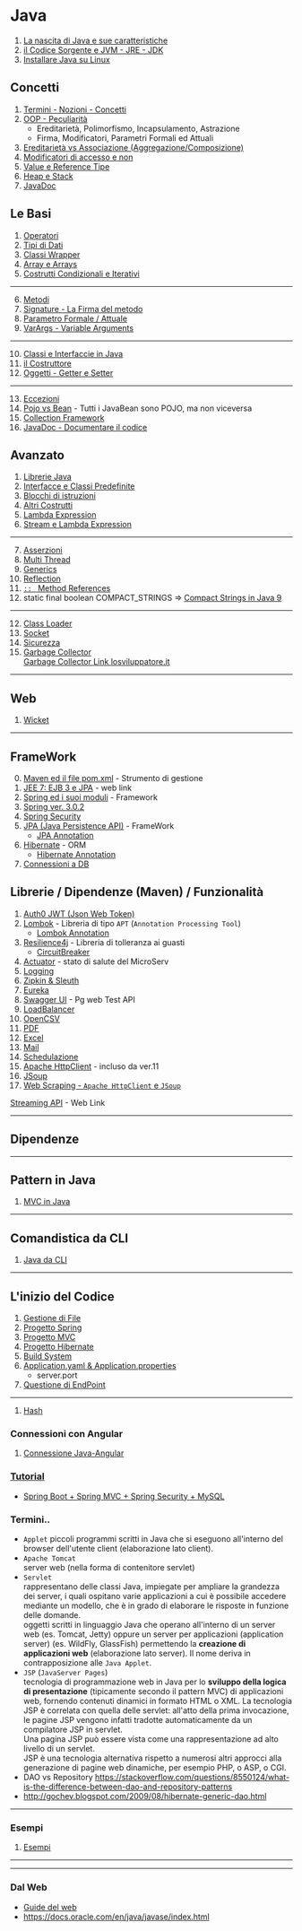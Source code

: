 # Java

1. [La nascita di Java e sue caratteristiche](./Intro/Nascita_di_Java.md)
1. [il Codice Sorgente e JVM - JRE - JDK](./Intro/Codice_Sorgente_e_JVM.md)
1. [Installare Java su Linux](./Intro/Installare_Java.md)

## Concetti
1. [Termini - Nozioni - Concetti](./Concetti/Termini_Nozioni_Concetti.md)
1. [OOP - Peculiarità](./../OOP/ReadMe.md)
    - Ereditarietà, Polimorfismo, Incapsulamento, Astrazione
    - Firma, Modificatori, Parametri Formali ed Attuali
1. [Ereditarietà vs Associazione (Aggregazione/Composizione)](./Avanzato/EreditarietaVsAssociazione.md)
1. [Modificatori di accesso e non](./Concetti/Modificatori.md)
1. [Value e Reference Tipe](./Concetti/Value_e_Reference_Tipe.md)
1. [Heap e Stack](./Concetti/Heap_e_Stack.md)
1. [JavaDoc](./JavaDoc.md)

## Le Basi
1. [Operatori](./Basi/Operatori.md)
1. [Tipi di Dati](./Basi/Tipi_di_Dati.md)
1. [Classi Wrapper](./CodicePredefinito/ClassiWrapper.md#classi-wrapper)
1. [Array e Arrays](./Basi/ArrayArrays.md)
1. [Costrutti Condizionali e Iterativi](./Basi/CostruttiCondizionaliIterativi.md)
---
6. [Metodi](./Classi/Metodi.md)
1. [Signature - La Firma del metodo](./Signature.md)
1. [Parametro Formale / Attuale](./Basi/Parametri.md)
1. [VarArgs - Variable Arguments](Varargs-Variable_Arguments.md)
---
10. [Classi e Interfaccie in Java](./Classi/Classi.md)
1. [il Costruttore](./Classi/Costruttore.md)
1. [Oggetti - Getter e Setter](./Classi/Oggetti.md)
---
13. [Eccezioni](./Avanzato/Eccezioni.md)
1. [Pojo vs Bean](./PojoVsBean.md) - Tutti i JavaBean sono POJO, ma non viceversa
1. [Collection Framework](./CollectionFramework/ReadMe.md)
1. [JavaDoc - Documentare il codice](./Concetti/JavaDoc.md)

## Avanzato
1. [Librerie Java](./Concetti/Librerie.md)
1. [Interfacce e Classi Predefinite](./CodicePredefinito/ReadMe.md)
1. [Blocchi di istruzioni](./Avanzato/Blocchi.md)
1. [Altri Costrutti](./Avanzato/CostruttiAvanzati.md)
1. [Lambda Expression](./LambdaExpression.md)
1. [Stream e Lambda Expression](./Stream.md)
---
7. [Asserzioni](./Avanzato/Asserzioni.md)
1. [Multi Thread](./Avanzato/MultiThread.md)
1. [Generics](./Avanzato/Generics.md)
1. [Reflection](./Avanzato/Reflection.md)
1. [`:: ` Method References](./MethodReferences.md)
1. static final boolean COMPACT_STRINGS => [Compact Strings in Java 9](https://www.baeldung.com/java-9-compact-string)

---
12. [Class Loader](./Classi/Class_Loader.md)
1. [Socket](./Avanzato/Socket.md)
1. [Sicurezza](./Avanzato/Sicurezza.md)
1. [Garbage Collector](./Avanzato/Garbage_Collector.md)  
[Garbage Collector Link losviluppatore.it](http://losviluppatore.it/java-la-garbage-collection)

---
## Web
1. [Wicket](./Wicket.md)

---
## FrameWork 
0. [Maven ed il file pom.xml](./Maven/ReadMe.md) - Strumento di gestione
1. [JEE 7: EJB 3 e JPA](https://www.html.it/pag/57277/jee-7-panoramica-delle-funzionalita-2/) - web link
1. [Spring ed i suoi moduli](./Framework/Spring.md) - Framework
1. [Spring ver. 3.0.2](./Framework/Spring_Ver3.md)
1. [Spring Security](./Framework/Spring_Security.md)
1. [JPA (Java Persistence API)](./Maven/JPA.md) - FrameWork
    - [JPA Annotation](./Maven/JPA_Annotation.md)
1. [Hibernate](./Maven/FilePOM.xml.md) - ORM
    - [Hibernate Annotation](./Maven/Hibernate_Annotation.md)
1. [Connessioni a DB](./DBJava/ReadMe.md)

## Librerie / Dipendenze (Maven) / Funzionalità
1. [Auth0 JWT (Json Web Token)](./Librerie-Dipendenze/JWT.md)
1. [Lombok](./Librerie-Dipendenze/Lombok.md) - Libreria di tipo `APT` (`Annotation Processing Tool`)
    - [Lombok Annotation](./Librerie-Dipendenze/Lombok_Annotation.md)
1. [Resilience4j](./Librerie-Dipendenze/Resilience4j.md) - Libreria di tolleranza ai guasti
    - [CircuitBreaker](./Librerie-Dipendenze/Resilience4j_CircuitBreaker.md)
1. [Actuator](./Librerie-Dipendenze/Actuator.md) - stato di salute del MicroServ
1. [Logging](./Application.md#logging)
1. [Zipkin & Sleuth](./Librerie-Dipendenze/Zipkin_Sleuth.md)
1. [Eureka](./Librerie-Dipendenze/Eureka.md)
1. [Swagger UI](./Librerie-Dipendenze/Swagger_UI.md) - Pg web Test API
1. [LoadBalancer](./Librerie-Dipendenze/LoadBalancer.md)
1. [OpenCSV](./Librerie-Dipendenze/OpenCSV.md)
1. [PDF](./Librerie-Dipendenze/pdf)
1. [Excel](./Librerie-Dipendenze/Excel.md)
1. [Mail](./Librerie-Dipendenze/Mail.md)
1. [Schedulazione](./Librerie-Dipendenze/Schedulazione.md)
1. [Apache HttpClient](./Librerie-Dipendenze/HttpClient.md) - incluso da ver.11
1. [JSoup](./Librerie-Dipendenze/JSoup.md)
1. [Web Scraping - `Apache HttpClient` e `JSoup`](./Librerie-Dipendenze/WebScraping.md)

[Streaming API](http://losviluppatore.it/java-8-la-streaming-api/) - Web Link

---
## Dipendenze

---
## Pattern in Java
1. [MVC in Java](./Pattern/MVC_in_Java.md)

---

## Comandistica da CLI
1. [Java da CLI](./Java_CLI.md)

---
## L'inizio del Codice
1. [Gestione di File](./progetti/File/ReadMe.md)
1. [Progetto Spring](./progetti/ProgettoSpring.md)
1. [Progetto MVC](./Prog_MVC_Java.md)
1. [Progetto Hibernate](./Maven/ProgettoHibernate.md)
1. [Build System](./Intro/Build_System.md)
1. [Application.yaml & Application.properties](./Application.md)
    - server.port
1. [Questione di EndPoint](./Questione_di_EndPoint.md)

---
1. [Hash](./Hash.md)


### Connessioni con Angular
1. [Connessione Java-Angular](./Connessione_Java_Angular.md)

### [Tutorial](./Tutorial.md)
- [Spring Boot + Spring MVC + Spring Security + MySQL](https://medium.com/@gustavo.ponce.ch/spring-boot-spring-mvc-spring-security-mysql-a5d8545d837d)

### Termini..
- `Applet`
    piccoli programmi scritti in Java che si eseguono all'interno del browser dell'utente client (elaborazione lato client). 
- `Apache Tomcat`  
    server web (nella forma di contenitore servlet) 
- `Servlet`  
    rappresentano delle classi Java, impiegate per ampliare la grandezza dei server, i quali ospitano varie applicazioni a cui è possibile accedere mediante un modello, che è in grado di elaborare le risposte in funzione delle domande.  
    oggetti scritti in linguaggio Java che operano all'interno di un server web (es. Tomcat, Jetty) oppure un server per applicazioni (application server) (es. WildFly, GlassFish) permettendo la **creazione di applicazioni web** (elaborazione lato server). Il nome deriva in contrapposizione alle `Java Applet`.  
- `JSP` (`JavaServer Pages`)  
    tecnologia di programmazione web in Java per lo **sviluppo della logica di presentazione** (tipicamente secondo il pattern MVC) di applicazioni web, fornendo contenuti dinamici in formato HTML o XML.
    La tecnologia JSP è correlata con quella delle servlet: all'atto della prima invocazione, le pagine JSP vengono infatti tradotte automaticamente da un compilatore JSP in servlet.  
    Una pagina JSP può essere vista come una rappresentazione ad alto livello di un servlet.  
    JSP è una tecnologia alternativa rispetto a numerosi altri approcci alla generazione di pagine web dinamiche, per esempio PHP, o ASP, o CGI.
- DAO vs Repository https://stackoverflow.com/questions/8550124/what-is-the-difference-between-dao-and-repository-patterns
- http://gochev.blogspot.com/2009/08/hibernate-generic-dao.html

---
### Esempi
1. [Esempi](./Esempi/Esempi.md)

---

---
### Dal Web
- [Guide del web](./JavaWebLink.md)
- https://docs.oracle.com/en/java/javase/index.html  